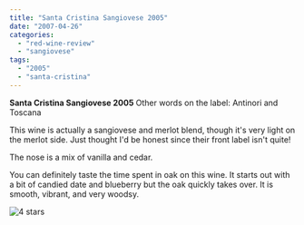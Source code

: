 ```yaml
---
title: "Santa Cristina Sangiovese 2005"
date: "2007-04-26"
categories:
  - "red-wine-review"
  - "sangiovese"
tags:
  - "2005"
  - "santa-cristina"
---
```


**Santa Cristina Sangiovese 2005** Other words on the label: Antinori and Toscana

This wine is actually a sangiovese and merlot blend, though it's very light on the merlot side. Just thought I'd be honest since their front label isn't quite!

The nose is a mix of vanilla and cedar.

You can definitely taste the time spent in oak on this wine. It starts out with a bit of candied date and blueberry but the oak quickly takes over. It is smooth, vibrant, and very woodsy.

![4 stars](http://s3.amazonaws.com/thegourmez-wpmedia/2009/02/rating_truffle1.gif "rating_truffle1")
